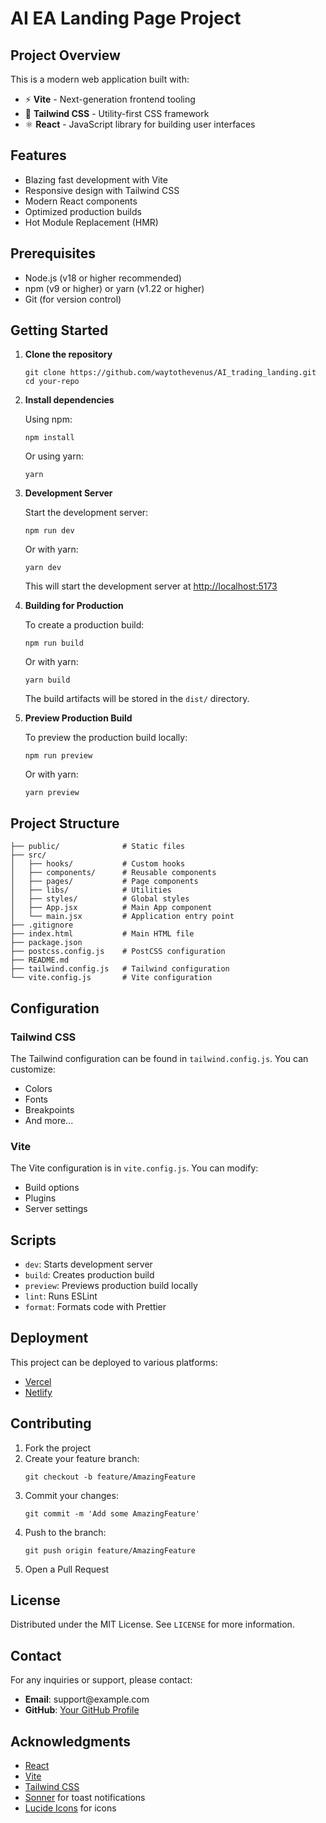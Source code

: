 <h1>AI EA Landing Page Project</h1>

<h2>Project Overview</h2>
<p>This is a modern web application built with:</p>
<ul>
  <li>⚡️ <strong>Vite</strong> - Next-generation frontend tooling</li>
  <li>🎨 <strong>Tailwind CSS</strong> - Utility-first CSS framework</li>
  <li>⚛️ <strong>React</strong> - JavaScript library for building user interfaces</li>
</ul>

<h2>Features</h2>
<ul>
  <li>Blazing fast development with Vite</li>
  <li>Responsive design with Tailwind CSS</li>
  <li>Modern React components</li>
  <li>Optimized production builds</li>
  <li>Hot Module Replacement (HMR)</li>
</ul>

<h2>Prerequisites</h2>
<ul>
  <li>Node.js (v18 or higher recommended)</li>
  <li>npm (v9 or higher) or yarn (v1.22 or higher)</li>
  <li>Git (for version control)</li>
</ul>

<h2>Getting Started</h2>
<ol>
  <li>
    <strong>Clone the repository</strong>
    <pre><code>git clone https://github.com/waytothevenus/AI_trading_landing.git
cd your-repo</code></pre>
  </li>
  <li>
    <strong>Install dependencies</strong>
    <p>Using npm:</p>
    <pre><code>npm install</code></pre>
    <p>Or using yarn:</p>
    <pre><code>yarn</code></pre>
  </li>
  <li>
    <strong>Development Server</strong>
    <p>Start the development server:</p>
    <pre><code>npm run dev</code></pre>
    <p>Or with yarn:</p>
    <pre><code>yarn dev</code></pre>
    <p>This will start the development server at <a href="http://localhost:5173">http://localhost:5173</a></p>
  </li>
  <li>
    <strong>Building for Production</strong>
    <p>To create a production build:</p>
    <pre><code>npm run build</code></pre>
    <p>Or with yarn:</p>
    <pre><code>yarn build</code></pre>
    <p>The build artifacts will be stored in the <code>dist/</code> directory.</p>
  </li>
  <li>
    <strong>Preview Production Build</strong>
    <p>To preview the production build locally:</p>
    <pre><code>npm run preview</code></pre>
    <p>Or with yarn:</p>
    <pre><code>yarn preview</code></pre>
  </li>
</ol>

<h2>Project Structure</h2>
<pre><code>├── public/              # Static files
├── src/
│   ├── hooks/           # Custom hooks
│   ├── components/      # Reusable components
│   ├── pages/           # Page components
│   ├── libs/            # Utilities
│   ├── styles/          # Global styles
│   ├── App.jsx          # Main App component
│   └── main.jsx         # Application entry point
├── .gitignore
├── index.html           # Main HTML file
├── package.json
├── postcss.config.js    # PostCSS configuration
├── README.md
├── tailwind.config.js   # Tailwind configuration
└── vite.config.js       # Vite configuration</code></pre>

<h2>Configuration</h2>
<h3>Tailwind CSS</h3>
<p>The Tailwind configuration can be found in <code>tailwind.config.js</code>. You can customize:</p>
<ul>
  <li>Colors</li>
  <li>Fonts</li>
  <li>Breakpoints</li>
  <li>And more...</li>
</ul>

<h3>Vite</h3>
<p>The Vite configuration is in <code>vite.config.js</code>. You can modify:</p>
<ul>
  <li>Build options</li>
  <li>Plugins</li>
  <li>Server settings</li>
</ul>

<h2>Scripts</h2>
<ul>
  <li><code>dev</code>: Starts development server</li>
  <li><code>build</code>: Creates production build</li>
  <li><code>preview</code>: Previews production build locally</li>
  <li><code>lint</code>: Runs ESLint</li>
  <li><code>format</code>: Formats code with Prettier</li>
</ul>

<h2>Deployment</h2>
<p>This project can be deployed to various platforms:</p>
<ul>
  <li><a href="https://vercel.com/">Vercel</a></li>
  <li><a href="https://www.netlify.com/">Netlify</a></li>
</ul>

<h2>Contributing</h2>
<ol>
  <li>Fork the project</li>
  <li>Create your feature branch: <pre><code>git checkout -b feature/AmazingFeature</code></pre></li>
  <li>Commit your changes: <pre><code>git commit -m 'Add some AmazingFeature'</code></pre></li>
  <li>Push to the branch: <pre><code>git push origin feature/AmazingFeature</code></pre></li>
  <li>Open a Pull Request</li>
</ol>

<h2>License</h2>
<p>Distributed under the MIT License. See <code>LICENSE</code> for more information.</p>

<h2>Contact</h2>
<p>For any inquiries or support, please contact:</p>
<ul>
  <li><strong>Email</strong>: support@example.com</li>
  <li><strong>GitHub</strong>: <a href="https://github.com/your-profile">Your GitHub Profile</a></li>
</ul>

<h2>Acknowledgments</h2>
<ul>
  <li><a href="https://reactjs.org/">React</a></li>
  <li><a href="https://vitejs.dev/">Vite</a></li>
  <li><a href="https://tailwindcss.com/">Tailwind CSS</a></li>
  <li><a href="https://sonner.dev/">Sonner</a> for toast notifications</li>
  <li><a href="https://lucide.dev/">Lucide Icons</a> for icons</li>
</ul>